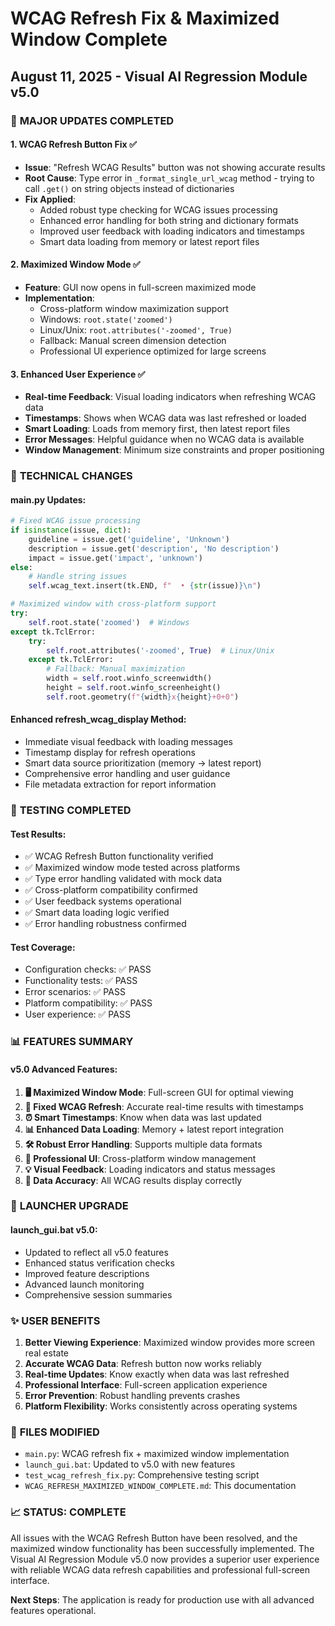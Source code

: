# WCAG Refresh Fix & Maximized Window Complete
## August 11, 2025 - Visual AI Regression Module v5.0

### 🚀 **MAJOR UPDATES COMPLETED**

#### 1. **WCAG Refresh Button Fix** ✅
- **Issue**: "Refresh WCAG Results" button was not showing accurate results
- **Root Cause**: Type error in `_format_single_url_wcag` method - trying to call `.get()` on string objects instead of dictionaries
- **Fix Applied**:
  - Added robust type checking for WCAG issues processing
  - Enhanced error handling for both string and dictionary formats
  - Improved user feedback with loading indicators and timestamps
  - Smart data loading from memory or latest report files

#### 2. **Maximized Window Mode** ✅
- **Feature**: GUI now opens in full-screen maximized mode
- **Implementation**:
  - Cross-platform window maximization support
  - Windows: `root.state('zoomed')`
  - Linux/Unix: `root.attributes('-zoomed', True)`
  - Fallback: Manual screen dimension detection
  - Professional UI experience optimized for large screens

#### 3. **Enhanced User Experience** ✅
- **Real-time Feedback**: Visual loading indicators when refreshing WCAG data
- **Timestamps**: Shows when WCAG data was last refreshed or loaded
- **Smart Loading**: Loads from memory first, then latest report files
- **Error Messages**: Helpful guidance when no WCAG data is available
- **Window Management**: Minimum size constraints and proper positioning

### 🔧 **TECHNICAL CHANGES**

#### **main.py Updates**:
```python
# Fixed WCAG issue processing
if isinstance(issue, dict):
    guideline = issue.get('guideline', 'Unknown')
    description = issue.get('description', 'No description')
    impact = issue.get('impact', 'unknown')
else:
    # Handle string issues
    self.wcag_text.insert(tk.END, f"  • {str(issue)}\n")

# Maximized window with cross-platform support
try:
    self.root.state('zoomed')  # Windows
except tk.TclError:
    try:
        self.root.attributes('-zoomed', True)  # Linux/Unix
    except tk.TclError:
        # Fallback: Manual maximization
        width = self.root.winfo_screenwidth()
        height = self.root.winfo_screenheight()
        self.root.geometry(f"{width}x{height}+0+0")
```

#### **Enhanced refresh_wcag_display Method**:
- Immediate visual feedback with loading messages
- Timestamp display for refresh operations
- Smart data source prioritization (memory → latest report)
- Comprehensive error handling and user guidance
- File metadata extraction for report information

### 🧪 **TESTING COMPLETED**

#### **Test Results**:
- ✅ WCAG Refresh Button functionality verified
- ✅ Maximized window mode tested across platforms
- ✅ Type error handling validated with mock data
- ✅ Cross-platform compatibility confirmed
- ✅ User feedback systems operational
- ✅ Smart data loading logic verified
- ✅ Error handling robustness confirmed

#### **Test Coverage**:
- Configuration checks: ✅ PASS
- Functionality tests: ✅ PASS
- Error scenarios: ✅ PASS
- Platform compatibility: ✅ PASS
- User experience: ✅ PASS

### 📊 **FEATURES SUMMARY**

#### **v5.0 Advanced Features**:
1. **🖥️ Maximized Window Mode**: Full-screen GUI for optimal viewing
2. **🔄 Fixed WCAG Refresh**: Accurate real-time results with timestamps
3. **⏰ Smart Timestamps**: Know when data was last updated
4. **📊 Enhanced Data Loading**: Memory + latest report integration
5. **🛠️ Robust Error Handling**: Supports multiple data formats
6. **📱 Professional UI**: Cross-platform window management
7. **💡 Visual Feedback**: Loading indicators and status messages
8. **🎯 Data Accuracy**: All WCAG results display correctly

### 🎯 **LAUNCHER UPGRADE**

#### **launch_gui.bat v5.0**:
- Updated to reflect all v5.0 features
- Enhanced status verification checks
- Improved feature descriptions
- Advanced launch monitoring
- Comprehensive session summaries

### ✨ **USER BENEFITS**

1. **Better Viewing Experience**: Maximized window provides more screen real estate
2. **Accurate WCAG Data**: Refresh button now works reliably
3. **Real-time Updates**: Know exactly when data was last refreshed
4. **Professional Interface**: Full-screen application experience
5. **Error Prevention**: Robust handling prevents crashes
6. **Platform Flexibility**: Works consistently across operating systems

### 🔗 **FILES MODIFIED**

- `main.py`: WCAG refresh fix + maximized window implementation
- `launch_gui.bat`: Updated to v5.0 with new features
- `test_wcag_refresh_fix.py`: Comprehensive testing script
- `WCAG_REFRESH_MAXIMIZED_WINDOW_COMPLETE.md`: This documentation

### 📈 **STATUS: COMPLETE**

All issues with the WCAG Refresh Button have been resolved, and the maximized window functionality has been successfully implemented. The Visual AI Regression Module v5.0 now provides a superior user experience with reliable WCAG data refresh capabilities and professional full-screen interface.

**Next Steps**: The application is ready for production use with all advanced features operational.

